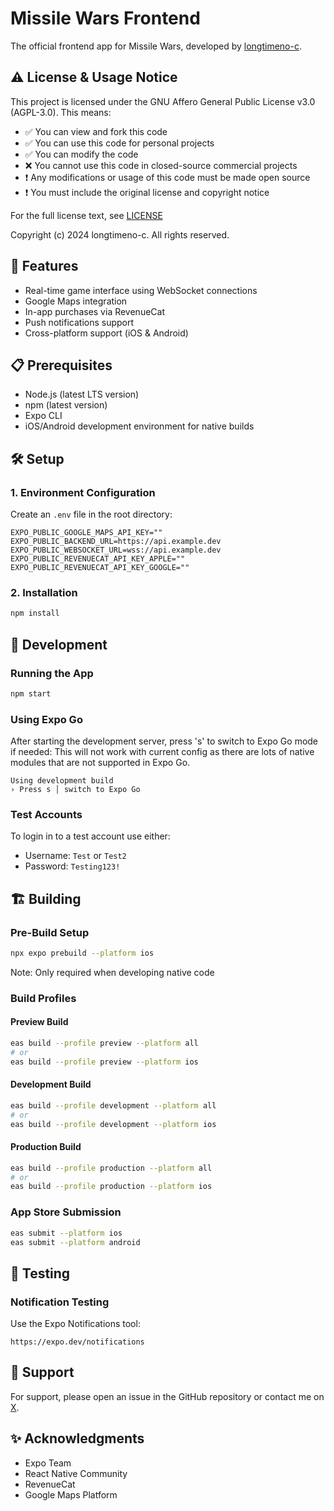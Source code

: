 # Missile Wars Frontend

The official frontend app for Missile Wars, developed by [longtimeno-c](https://github.com/longtimeno-c).

## ⚠️ License & Usage Notice
This project is licensed under the GNU Affero General Public License v3.0 (AGPL-3.0). This means:

- ✅ You can view and fork this code
- ✅ You can use this code for personal projects
- ✅ You can modify the code
- ❌ You cannot use this code in closed-source commercial projects
- ❗ Any modifications or usage of this code must be made open source
- ❗ You must include the original license and copyright notice

For the full license text, see [LICENSE](LICENSE.md)

Copyright (c) 2024 longtimeno-c. All rights reserved.

## 🚀 Features
- Real-time game interface using WebSocket connections
- Google Maps integration
- In-app purchases via RevenueCat
- Push notifications support
- Cross-platform support (iOS & Android)

## 📋 Prerequisites
- Node.js (latest LTS version)
- npm (latest version)
- Expo CLI
- iOS/Android development environment for native builds

## 🛠️ Setup

### 1. Environment Configuration
Create an `.env` file in the root directory:
```env
EXPO_PUBLIC_GOOGLE_MAPS_API_KEY=""
EXPO_PUBLIC_BACKEND_URL=https://api.example.dev
EXPO_PUBLIC_WEBSOCKET_URL=wss://api.example.dev
EXPO_PUBLIC_REVENUECAT_API_KEY_APPLE=""
EXPO_PUBLIC_REVENUECAT_API_KEY_GOOGLE=""
```

### 2. Installation
```bash
npm install
```

## 🚀 Development

### Running the App
```bash
npm start
```

### Using Expo Go
After starting the development server, press 's' to switch to Expo Go mode if needed:
This will not work with current config as there are lots of native modules that are not supported in Expo Go.
```
Using development build
› Press s │ switch to Expo Go
```

### Test Accounts
To login in to a test account use either:
- Username: `Test` or `Test2`
- Password: `Testing123!`

## 🏗️ Building

### Pre-Build Setup
```bash
npx expo prebuild --platform ios
```
Note: Only required when developing native code

### Build Profiles

#### Preview Build
```bash
eas build --profile preview --platform all
# or
eas build --profile preview --platform ios
```

#### Development Build
```bash
eas build --profile development --platform all
# or
eas build --profile development --platform ios
```

#### Production Build
```bash
eas build --profile production --platform all
# or
eas build --profile production --platform ios
```

### App Store Submission
```bash
eas submit --platform ios
eas submit --platform android
```

## 🧪 Testing

### Notification Testing
Use the Expo Notifications tool:
```
https://expo.dev/notifications
```

## 📝 Support
For support, please open an issue in the GitHub repository or contact me on [X](https://x.com/longtimeno_c).

## ✨ Acknowledgments
- Expo Team
- React Native Community
- RevenueCat
- Google Maps Platform
